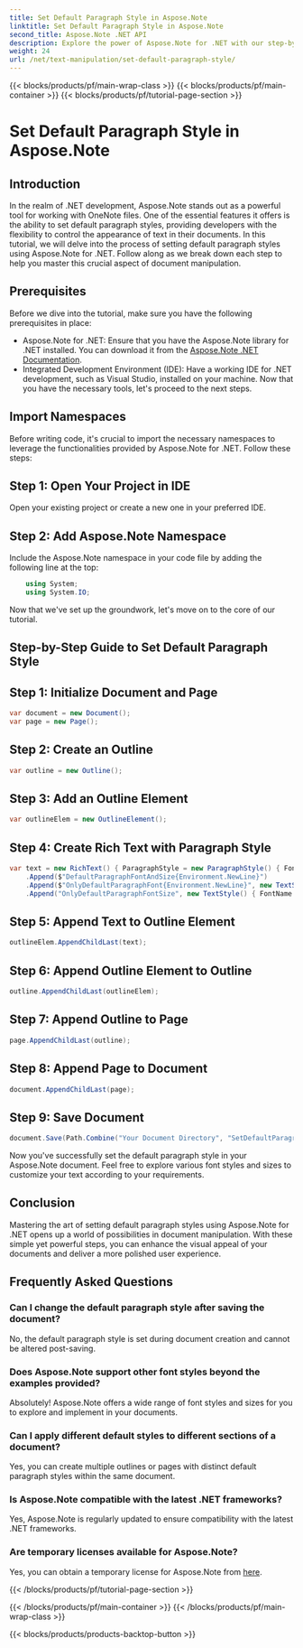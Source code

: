 ```yaml
---
title: Set Default Paragraph Style in Aspose.Note
linktitle: Set Default Paragraph Style in Aspose.Note
second_title: Aspose.Note .NET API
description: Explore the power of Aspose.Note for .NET with our step-by-step guide on setting default paragraph styles. Elevate your document manipulation skills effortlessly.
weight: 24
url: /net/text-manipulation/set-default-paragraph-style/
---
```


{{< blocks/products/pf/main-wrap-class >}}
{{< blocks/products/pf/main-container >}}
{{< blocks/products/pf/tutorial-page-section >}}

# Set Default Paragraph Style in Aspose.Note

## Introduction
In the realm of .NET development, Aspose.Note stands out as a powerful tool for working with OneNote files. One of the essential features it offers is the ability to set default paragraph styles, providing developers with the flexibility to control the appearance of text in their documents. In this tutorial, we will delve into the process of setting default paragraph styles using Aspose.Note for .NET. Follow along as we break down each step to help you master this crucial aspect of document manipulation.
## Prerequisites
Before we dive into the tutorial, make sure you have the following prerequisites in place:
- Aspose.Note for .NET: Ensure that you have the Aspose.Note library for .NET installed. You can download it from the [Aspose.Note .NET Documentation](https://reference.aspose.com/note/net/).
- Integrated Development Environment (IDE): Have a working IDE for .NET development, such as Visual Studio, installed on your machine.
Now that you have the necessary tools, let's proceed to the next steps.
## Import Namespaces
Before writing code, it's crucial to import the necessary namespaces to leverage the functionalities provided by Aspose.Note for .NET. Follow these steps:
## Step 1: Open Your Project in IDE
Open your existing project or create a new one in your preferred IDE.
## Step 2: Add Aspose.Note Namespace
Include the Aspose.Note namespace in your code file by adding the following line at the top:
```csharp
    using System;
    using System.IO;
```
Now that we've set up the groundwork, let's move on to the core of our tutorial.
## Step-by-Step Guide to Set Default Paragraph Style
## Step 1: Initialize Document and Page
```csharp
var document = new Document();
var page = new Page();
```
## Step 2: Create an Outline
```csharp
var outline = new Outline();
```
## Step 3: Add an Outline Element
```csharp
var outlineElem = new OutlineElement();
```
## Step 4: Create Rich Text with Paragraph Style
```csharp
var text = new RichText() { ParagraphStyle = new ParagraphStyle() { FontName = "Courier New", FontSize = 20 } }
    .Append($"DefaultParagraphFontAndSize{Environment.NewLine}")
    .Append($"OnlyDefaultParagraphFont{Environment.NewLine}", new TextStyle() { FontSize = 14 })
    .Append("OnlyDefaultParagraphFontSize", new TextStyle() { FontName = "Verdana" });
```
## Step 5: Append Text to Outline Element
```csharp
outlineElem.AppendChildLast(text);
```
## Step 6: Append Outline Element to Outline
```csharp
outline.AppendChildLast(outlineElem);
```
## Step 7: Append Outline to Page
```csharp
page.AppendChildLast(outline);
```
## Step 8: Append Page to Document
```csharp
document.AppendChildLast(page);
```
## Step 9: Save Document
```csharp
document.Save(Path.Combine("Your Document Directory", "SetDefaultParagraphStyle.one"));
```
Now you've successfully set the default paragraph style in your Aspose.Note document. Feel free to explore various font styles and sizes to customize your text according to your requirements.
## Conclusion
Mastering the art of setting default paragraph styles using Aspose.Note for .NET opens up a world of possibilities in document manipulation. With these simple yet powerful steps, you can enhance the visual appeal of your documents and deliver a more polished user experience.
## Frequently Asked Questions
### Can I change the default paragraph style after saving the document?
No, the default paragraph style is set during document creation and cannot be altered post-saving.
### Does Aspose.Note support other font styles beyond the examples provided?
Absolutely! Aspose.Note offers a wide range of font styles and sizes for you to explore and implement in your documents.
### Can I apply different default styles to different sections of a document?
Yes, you can create multiple outlines or pages with distinct default paragraph styles within the same document.
### Is Aspose.Note compatible with the latest .NET frameworks?
Yes, Aspose.Note is regularly updated to ensure compatibility with the latest .NET frameworks.
### Are temporary licenses available for Aspose.Note?
Yes, you can obtain a temporary license for Aspose.Note from [here](https://purchase.aspose.com/temporary-license/).

{{< /blocks/products/pf/tutorial-page-section >}}

{{< /blocks/products/pf/main-container >}}
{{< /blocks/products/pf/main-wrap-class >}}

{{< blocks/products/products-backtop-button >}}
